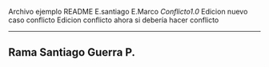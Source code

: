 Archivo ejemplo README
E.santiago
E.Marco
_Conflicto1.0_
Edicion nuevo caso conflicto
Edicion conflicto ahora si debería hacer conflicto


----------------------
Rama Santiago Guerra P.
----------------------